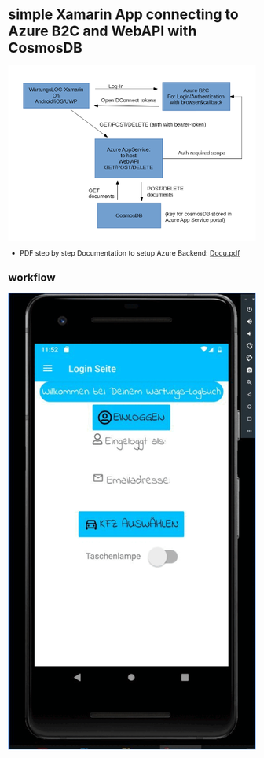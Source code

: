 # simple Xamarin App connecting to Azure B2C and WebAPI with CosmosDB


![architecture](https://raw.githubusercontent.com/Stefan20162016/WartungsLOG_WL_WebAPI/master/Documentation/architecture%20drawing.png)



- PDF step by step Documentation to setup Azure Backend: [Docu.pdf](Documentation_WartungsLOG.pdf)

## workflow

![appgif](gif2400kib.gif)